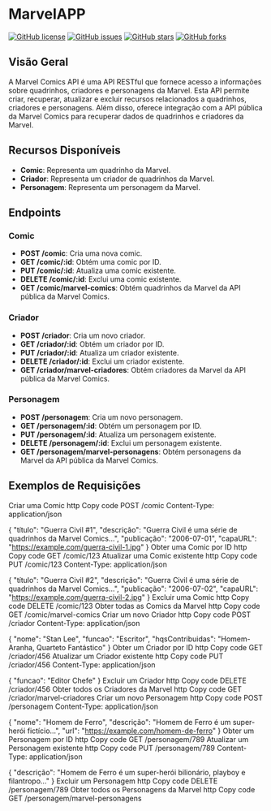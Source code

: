 # MarvelAPP

[![GitHub license](https://img.shields.io/github/license/mecoxeco/MarvelApp)](https://github.com/mecoxeco/MarvelApp/blob/main/LICENSE)
[![GitHub issues](https://img.shields.io/github/issues/mecoxeco/MarvelApp)](https://github.com/mecoxeco/MarvelApp/issues)
[![GitHub stars](https://img.shields.io/github/stars/mecoxeco/MarvelApp)](https://github.com/mecoxeco/MarvelApp/stargazers)
[![GitHub forks](https://img.shields.io/github/forks/mecoxeco/MarvelApp)](https://github.com/mecoxeco/MarvelApp/network)

## Visão Geral

A Marvel Comics API é uma API RESTful que fornece acesso a informações sobre quadrinhos, criadores e personagens da Marvel. Esta API permite criar, recuperar, atualizar e excluir recursos relacionados a quadrinhos, criadores e personagens. Além disso, oferece integração com a API pública da Marvel Comics para recuperar dados de quadrinhos e criadores da Marvel.

## Recursos Disponíveis

- **Comic**: Representa um quadrinho da Marvel.
- **Criador**: Representa um criador de quadrinhos da Marvel.
- **Personagem**: Representa um personagem da Marvel.

## Endpoints

### Comic

- **POST /comic**: Cria uma nova comic.
- **GET /comic/:id**: Obtém uma comic por ID.
- **PUT /comic/:id**: Atualiza uma comic existente.
- **DELETE /comic/:id**: Exclui uma comic existente.
- **GET /comic/marvel-comics**: Obtém quadrinhos da Marvel da API pública da Marvel Comics.

### Criador

- **POST /criador**: Cria um novo criador.
- **GET /criador/:id**: Obtém um criador por ID.
- **PUT /criador/:id**: Atualiza um criador existente.
- **DELETE /criador/:id**: Exclui um criador existente.
- **GET /criador/marvel-criadores**: Obtém criadores da Marvel da API pública da Marvel Comics.

### Personagem

- **POST /personagem**: Cria um novo personagem.
- **GET /personagem/:id**: Obtém um personagem por ID.
- **PUT /personagem/:id**: Atualiza um personagem existente.
- **DELETE /personagem/:id**: Exclui um personagem existente.
- **GET /personagem/marvel-personagens**: Obtém personagens da Marvel da API pública da Marvel Comics.

## Exemplos de Requisições

Criar uma Comic
http
Copy code
POST /comic
Content-Type: application/json

{
  "título": "Guerra Civil #1",
  "descrição": "Guerra Civil é uma série de quadrinhos da Marvel Comics...",
  "publicação": "2006-07-01",
  "capaURL": "https://example.com/guerra-civil-1.jpg"
}
Obter uma Comic por ID
http
Copy code
GET /comic/123
Atualizar uma Comic existente
http
Copy code
PUT /comic/123
Content-Type: application/json

{
  "título": "Guerra Civil #2",
  "descrição": "Guerra Civil é uma série de quadrinhos da Marvel Comics...",
  "publicação": "2006-07-02",
  "capaURL": "https://example.com/guerra-civil-2.jpg"
}
Excluir uma Comic
http
Copy code
DELETE /comic/123
Obter todas as Comics da Marvel
http
Copy code
GET /comic/marvel-comics
Criar um novo Criador
http
Copy code
POST /criador
Content-Type: application/json

{
  "nome": "Stan Lee",
  "funcao": "Escritor",
  "hqsContribuidas": "Homem-Aranha, Quarteto Fantástico"
}
Obter um Criador por ID
http
Copy code
GET /criador/456
Atualizar um Criador existente
http
Copy code
PUT /criador/456
Content-Type: application/json

{
  "funcao": "Editor Chefe"
}
Excluir um Criador
http
Copy code
DELETE /criador/456
Obter todos os Criadores da Marvel
http
Copy code
GET /criador/marvel-criadores
Criar um novo Personagem
http
Copy code
POST /personagem
Content-Type: application/json

{
  "nome": "Homem de Ferro",
  "descrição": "Homem de Ferro é um super-herói fictício...",
  "url": "https://example.com/homem-de-ferro"
}
Obter um Personagem por ID
http
Copy code
GET /personagem/789
Atualizar um Personagem existente
http
Copy code
PUT /personagem/789
Content-Type: application/json

{
  "descrição": "Homem de Ferro é um super-herói bilionário, playboy e filantropo..."
}
Excluir um Personagem
http
Copy code
DELETE /personagem/789
Obter todos os Personagens da Marvel
http
Copy code
GET /personagem/marvel-personagens
